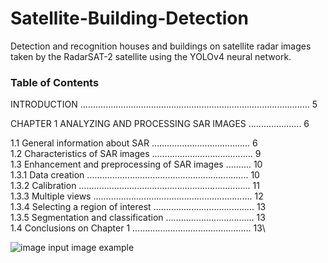 # Satellite-Building-Detection
Detection and recognition houses and buildings on satellite radar images taken by the RadarSAT-2 satellite using the YOLOv4 neural network.



### Table of Contents  
INTRODUCTION ........................................................................................... 5
 
CHAPTER 1 ANALYZING AND PROCESSING SAR IMAGES ..................... 6

1.1 General information about SAR ....................................... 6 \
1.2 Characteristics of SAR images ........................................ 9\
1.3 Enhancement and preprocessing of SAR images .......... 10\
1.3.1 Data creation ................................................................ 10\
1.3.2 Calibration .................................................................... 11\
1.3.3 Multiple views ............................................................... 12\
1.3.4 Selecting a region of interest ........................................ 13\
1.3.5 Segmentation and classification ................................... 13\
1.4 Conclusions on Chapter 1 ............................................... 13\


![image](https://github.com/egbusko/Satellite-Building-Detection/assets/60915234/b2ef66f7-0d0a-43c7-9833-52fa6964a63d)
input image example
